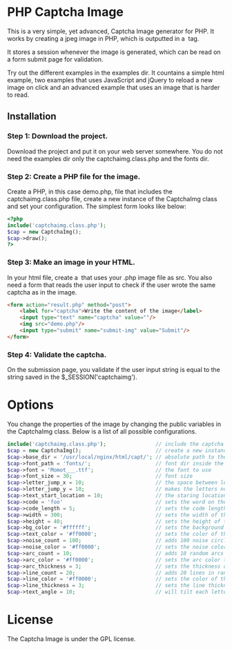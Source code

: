 PHP Captcha Image
================================

This is a very simple, yet advanced, Captcha Image generator for PHP.
It works by creating a jpeg image in PHP, which is outputted in a <img> tag.

It stores a session whenever the image is generated, which can be read on a form submit page for validation.

Try out the different examples in the examples dir. It countains a simple html example, two examples that uses JavaScript and jQuery to reload a new image on click and an advanced example that uses an image that is harder to read.

Installation
-------------------------

### Step 1: Download the project.

Download the project and put it on your web server somewhere.
You do not need the examples dir only the captchaimg.class.php and the fonts dir.

### Step 2: Create a PHP file for the image.

Create a PHP, in this case demo.php, file that includes the captchaimg.class.php file, create a new instance of the CaptchaImg class and set your configuration. The simplest form looks like below:

``` php
<?php
include('captchaimg.class.php');
$cap = new CaptchaImg();
$cap->draw();
?>
```

### Step 3: Make an image in your HTML.

In your html file, create a <img> that uses your .php image file as src.
You also need a form that reads the user input to check if the user wrote the same captcha as in the image.

``` html
<form action="result.php" method="post">
	<label for="captcha">Write the content of the image</label>
	<input type="text" name="captcha" value=""/>
	<img src="demo.php"/>
	<input type="submit" name="submit-img" value="Submit"/>
</form>
```

### Step 4: Validate the captcha.

On the submission page, you validate if the user input string is equal to the string saved in the $_SESSION('captchaimg').

Options
=======

You change the properties of the image by changing the public variables in the CaptchaImg class. Below is a list of all possible configurations.

``` php
include('captchaimg.class.php');				// include the captcha image file
$cap = new CaptchaImg();						// create a new instance
$cap->base_dir = '/usr/local/nginx/html/capt/';	// absolute path to the project
$cap->font_path = 'fonts/';						// font dir inside the project dir
$cap->font = 'Momоt___.ttf';					// the font to use
$cap->font_size = 30;							// font size
$cap->letter_jump_x = 10;						// the space between letters will be a random between 0 and 10 pixels
$cap->letter_jump_y = 10;						// makes the letters not stand on a line, but will jump up and down in a random pattern from -10 to 10 pixels from the middle line
$cap->text_start_location = 10;					// the staring location of the letters, here it start 10 pixels form the left border
$cap->code = 'foo'								// sets the word on the image to 'foo'
$cap->code_length = 5;							// sets the code length to 5 letters. Does only work if a code is not set
$cap->width = 300;								// sets the width of the image to 300 pixels
$cap->height = 40;								// sets the height of the image to 40 pixels
$cap->bg_color = '#ffffff';						// sets the background color of the image to white
$cap->text_color = '#ff0000';					// sets the color of the font to red
$cap->noise_count = 100;						// adds 100 noise circles to the image
$cap->noise_color = '#ff0000';					// sets the noise color to red
$cap->arc_count = 10;							// adds 10 random arcs to the image
$cap->arc_color = '#ff0000';					// sets the arc color to red
$cap->arc_thickness = 3;						// sets the thickness of the arc to 3 pixels
$cap->line_count = 20;							// adds 20 lines in random locations on the image
$cap->line_color = '#ff0000';					// sets the color of the lines to red
$cap->line_thickness = 3;						// sets the line thickness to 3 pixels
$cap->text_angle = 10;							// will tilt each letter 10 pixels forwards or backwards

```


License
=======

The Captcha Image is under the GPL license.